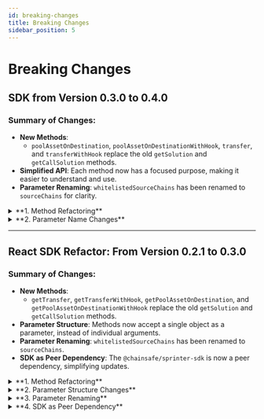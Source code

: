 ```yaml
---
id: breaking-changes
title: Breaking Changes
sidebar_position: 5
---
```


# Breaking Changes

## SDK from Version 0.3.0 to 0.4.0

### Summary of Changes:

- **New Methods**:
  - `poolAssetOnDestination`, `poolAssetOnDestinationWithHook`, `transfer`, and `transferWithHook` replace the old `getSolution` and `getCallSolution` methods.
- **Simplified API**: Each method now has a focused purpose, making it easier to understand and use.
- **Parameter Renaming**: `whitelistedSourceChains` has been renamed to `sourceChains` for clarity.

<details>
  <summary>**1. Method Refactoring**</summary>

#### Old API:

Previously, there were two primary methods:

- `getSolution`: Used for both **balance aggregation** and **contract calls**.
- `getCallSolution`: Focused on **bridging with contract calls**.

These methods were generalized, accepting complex and multifaceted parameters, which often led to confusion about the exact functionality.

#### New API:

The methods have been **separated and simplified** to offer more clarity and specialization. Now, there are four distinct methods:

1. **`poolAssetOnDestination`**:

   - Used to **aggregate token balances** from multiple chains without contract interaction.

2. **`poolAssetOnDestinationWithHook`**:

   - Used to **aggregate balances and perform a contract call** on the destination chain.

3. **`transfer`**:

   - Focuses on a **single-hop token transfer** from one chain to another, without any contract call.

4. **`transferWithHook`**:
   - Transfers tokens with an **additional contract call** on the destination chain.

#### Impact:

- **Simpler API**: Users no longer need to handle complex or overloaded methods like `getSolution` or `getCallSolution`. Now, they can choose the right method for their needs.

##### Example Change:

- **Old usage (`getSolution`)**:

  ```ts
  sprinter.getSolution({
  	account: "0xYourAddressHere",
  	destinationChain: 11155111,
  	token: "USDC",
  	amount: 1000000,
  	contractCall: {
  		callData: "0xabcdef",
  		contractAddress: "0xContractAddress",
  		gasLimit: 21000
  	}
  });
  ```

- **New usage (`poolAssetOnDestinationWithHook`)**:
  ```ts
  sprinter.poolAssetOnDestinationWithHook({
  	account: "0xYourAddressHere",
  	destinationChain: 11155111,
  	token: "USDC",
  	amount: 1000000,
  	contractCall: {
  		callData: "0xabcdef",
  		contractAddress: "0xContractAddress",
  		gasLimit: 21000
  	}
  });
  ```

</details>

<details>
  <summary>**2. Parameter Name Changes**</summary>

#### Old API:

- **`whitelistedSourceChains`**: A parameter that allowed users to specify which source chains were eligible for the solution.

#### New API:

- **`sourceChains`**: The same functionality has been retained but with a **simpler, cleaner name**.

#### Impact:

- **No change in functionality**: The purpose of this parameter remains the same.
- **Migration Tip**: Users should simply update the parameter name in their code.

##### Example Change:

- **Old usage (`whitelistedSourceChains`)**:

  ```ts
  sprinter.getSolution({
  	account: "0xYourAddressHere",
  	destinationChain: 11155111,
  	token: "USDC",
  	amount: 1000000,
  	whitelistedSourceChains: [84532, 137]
  });
  ```

- **New usage (`sourceChains`)**:
  ```ts
  sprinter.poolAssetOnDestination({
  	account: "0xYourAddressHere",
  	destinationChain: 11155111,
  	token: "USDC",
  	amount: 1000000,
  	sourceChains: [84532, 137]
  });
  ```

</details>

---

## React SDK Refactor: From Version 0.2.1 to 0.3.0

### Summary of Changes:

- **New Methods**:
  - `getTransfer`, `getTransferWithHook`, `getPoolAssetOnDestination`, and `getPoolAssetOnDestinationWithHook` replace the old `getSolution` and `getCallSolution` methods.
- **Parameter Structure**: Methods now accept a single object as a parameter, instead of individual arguments.
- **Parameter Renaming**: `whitelistedSourceChains` has been renamed to `sourceChains`.
- **SDK as Peer Dependency**: The `@chainsafe/sprinter-sdk` is now a peer dependency, simplifying updates.

<details>
  <summary>**1. Method Refactoring**</summary>

#### Old API:

Previously, there were two primary methods in the React SDK:

- `getSolution`: Used for both **balance aggregation** and **contract calls**.
- `getCallSolution`: Focused on **bridging with contract calls**.

These methods were generalized, requiring multiple parameters, leading to confusion about their exact purpose.

#### New API:

The methods have been split into specialized methods to clarify their purpose:

1. **`getPoolAssetOnDestination`**:

   - Handles **balance aggregation** from multiple chains without contract interaction.

2. **`getPoolAssetOnDestinationWithHook`**:

   - Handles **balance aggregation** from multiple chains with a contract call on the destination chain.

3. **`getTransfer`**:

   - Used for **single-hop transfers** between chains without any contract call.

4. **`getTransferWithHook`**:
   - Used for **single-hop transfers** with a contract call on the destination chain.

#### Impact:

- **Simplified API**: Users no longer need to manage overloaded methods. Instead, each method has a clear, focused purpose, reducing complexity.

##### Example Change:

- **Old usage (`getSolution`)**:

  ```ts
  getSolution(account, destinationChain, token, amount, threshold, whitelistedSourceChains);
  ```

- **New usage (`getTransferWithHook`)**:
  ```ts
  getTransferWithHook({
  	account,
  	destinationChain,
  	token,
  	amount,
  	threshold,
  	sourceChains
  });
  ```

</details>

<details>
  <summary>**2. Parameter Structure Changes**</summary>

#### Old API:

In previous versions, parameters were passed individually for each method:

```typescript
getSolution(
  account: Address,
  destinationChain: ChainID,
  token: TokenSymbol,
  amount: number,
  threshold?: number,
  whitelistedSourceChains?: ChainID[]
)
```

#### New API:

Now, methods accept a **single object** as an argument (e.g., `settings`). This aligns with the SDK design, making it easier to manage and extend.

```typescript
getTransfer({
	account,
	destinationChain,
	token,
	amount,
	threshold,
	sourceChains
});
```

#### Impact:

- **Migration Tip**: Instead of passing individual parameters, pass a single object that encapsulates all the necessary values.

##### Example Change:

- **Old Usage**:

  ```typescript
  getSolution(account, destinationChain, token, amount, threshold, whitelistedSourceChains);
  ```

- **New Usage**:
  ```typescript
  getTransfer({
  	account,
  	destinationChain,
  	token,
  	amount,
  	threshold,
  	sourceChains
  });
  ```

</details>

<details>
  <summary>**3. Parameter Renaming**</summary>

#### Old API:

- **`whitelistedSourceChains`**: This parameter allowed users to specify the source chains for bridging.

#### New API:

- **`sourceChains`**: The functionality remains the same, but the name has been simplified for clarity.

#### Impact:

- **No change in functionality**: Users just need to update their code to use the new parameter name.

##### Example Change:

- **Old usage**:

  ```ts
  getSolution({
  	account: "0xYourAddressHere",
  	destinationChain: 11155111,
  	token: "USDC",
  	amount: 1000000,
  	whitelistedSourceChains: [84532, 137]
  });
  ```

- **New usage**:
  ```ts
  getTransfer({
  	account: "0xYourAddressHere",
  	destinationChain: 11155111,
  	token: "USDC",
  	amount: 1000000,
  	sourceChains: [84532, 137]
  });
  ```

</details>

<details>
  <summary>**4. SDK as Peer Dependency**</summary>

#### Old Setup:

Previously, the React SDK bundled the `@chainsafe/sprinter-sdk` as a regular dependency. This meant that updating the SDK required updating the React SDK at the same time.

#### New Setup:

`@chainsafe/sprinter-sdk` is now a **peer dependency**, which allows independent updates to the SDK without needing to update the React SDK.

#### Impact:

- **Migration Tip**: Ensure that `@chainsafe/sprinter-sdk` is installed as a dependency in your project.

##### Example (`package.json`):

```json
{
	"peerDependencies": {
		"@chainsafe/sprinter-sdk": "^0.4.0"
	}
}
```

</details>
